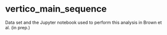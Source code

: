 # vertico_main_sequence
Data set and the Jupyter notebook used to perform this analysis in Brown et al. (in prep.)
